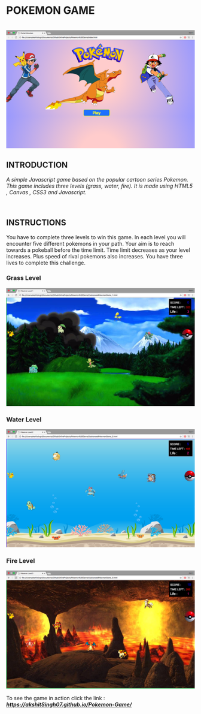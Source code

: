 # POKEMON GAME
<br>

<img  src = "https://github.com/akshitSingh07/Pokemon-Game/blob/master/Levels/start.png" />

## INTRODUCTION
*A simple Javascript game based on the popular cartoon series Pokemon. This game includes three levels (grass, water, fire).
It is made using HTML5 , Canvas , CSS3 and Javascript.*

<br>

## INSTRUCTIONS
You have to complete three levels to win this game. In each level you will encounter five different pokemons in your path. Your aim is to reach towards a pokeball before the time limit. Time limit decreases as your level increases. Plus speed of rival pokemons also increases. You have three lives to complete this challenge.

### Grass Level
<img  src = "https://github.com/akshitSingh07/Pokemon-Game/blob/master/Levels/Grass Level.png" />

### Water Level
<img  src = "https://github.com/akshitSingh07/Pokemon-Game/blob/master/Levels/Water Level.png" />

### Fire Level
<img  src = "https://github.com/akshitSingh07/Pokemon-Game/blob/master/Levels/Fire Level.png" />


To see the game in action click the link : 
**_https://akshitSingh07.github.io/Pokemon-Game/_**
